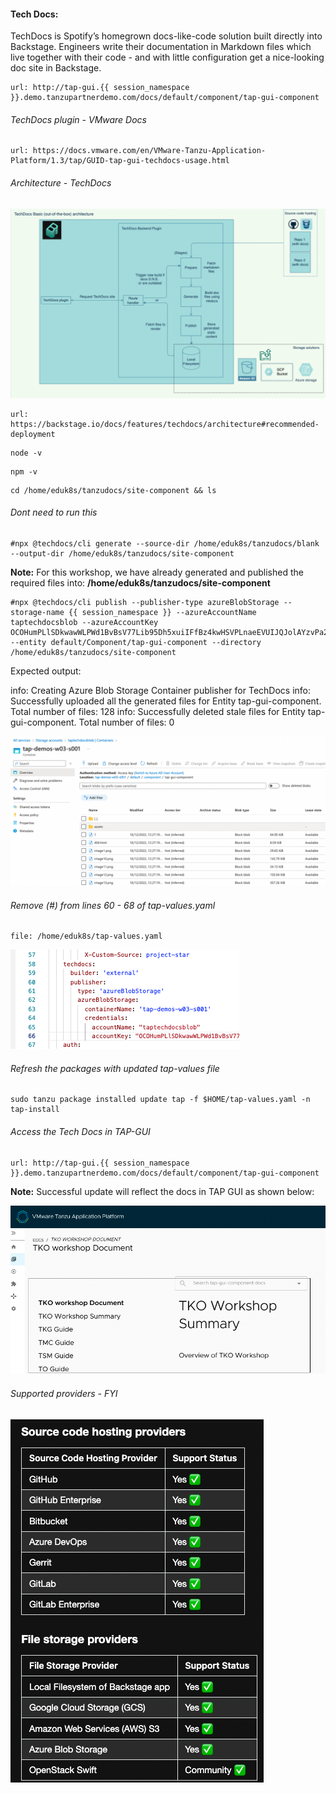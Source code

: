 #### Tech Docs: 

TechDocs is Spotify’s homegrown docs-like-code solution built directly into Backstage. Engineers write their documentation in Markdown files which live together with their code - and with little configuration get a nice-looking doc site in Backstage.


```dashboard:open-url
url: http://tap-gui.{{ session_namespace }}.demo.tanzupartnerdemo.com/docs/default/component/tap-gui-component
```

###### TechDocs plugin - VMware Docs

```dashboard:open-url
url: https://docs.vmware.com/en/VMware-Tanzu-Application-Platform/1.3/tap/GUID-tap-gui-techdocs-usage.html
```

###### Architecture - TechDocs

![TechDocs](images/TechDocs.png)

```dashboard:open-url
url: https://backstage.io/docs/features/techdocs/architecture#recommended-deployment
```

```execute
node -v
```

```execute
npm -v
```

```execute
cd /home/eduk8s/tanzudocs/site-component && ls
```

###### Dont need to run this

```execute
#npx @techdocs/cli generate --source-dir /home/eduk8s/tanzudocs/blank  --output-dir /home/eduk8s/tanzudocs/site-component
```

**Note:** For this workshop, we have already generated and published the required files into: **/home/eduk8s/tanzudocs/site-component**

```execute
#npx @techdocs/cli publish --publisher-type azureBlobStorage --storage-name {{ session_namespace }} --azureAccountName taptechdocsblob --azureAccountKey OCOHumPLlSDkwawWLPWd1BvBsV77Lib95Dh5xuiIFfBz4kwHSVPLnaeEVUIJQJolAYzvPa29/RYG+AStDcv2Gg== --entity default/Component/tap-gui-component --directory /home/eduk8s/tanzudocs/site-component
```

Expected output: 

info: Creating Azure Blob Storage Container publisher for TechDocs
info: Successfully uploaded all the generated files for Entity tap-gui-component. Total number of files: 128
info: Successfully deleted stale files for Entity tap-gui-component. Total number of files: 0

![TechDocs](images/TechDocs-ref-2.png)

###### Remove (#) from lines 60 - 68 of tap-values.yaml

```editor:open-file
file: /home/eduk8s/tap-values.yaml
```

![TechDocs](images/techdocs-19.png)

###### Refresh the packages with updated tap-values file

```execute
sudo tanzu package installed update tap -f $HOME/tap-values.yaml -n tap-install
```

###### Access the Tech Docs in TAP-GUI 

```dashboard:open-url
url: http://tap-gui.{{ session_namespace }}.demo.tanzupartnerdemo.com/docs/default/component/tap-gui-component
```

**Note:** Successful update will reflect the docs in TAP GUI as shown below: 

![TechDocs](images/TechDocs-ref-3.png)

###### Supported providers - FYI

![TechDocs](images/TechDocs-2.png)
